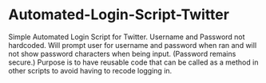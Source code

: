 # Automated-Login-Script-Twitter
Simple Automated Login Script for Twitter. 
Username and Password not hardcoded. Will prompt user for username and password when ran and will not show password characters when being input. (Password remains secure.)
Purpose is to have reusable code that can be called as a method in other scripts to avoid having to recode logging in.
